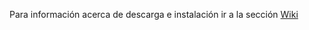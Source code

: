 Para información acerca de descarga e instalación ir a la sección [Wiki](https://github.com/swarzesherz/CleanHTML/wiki)